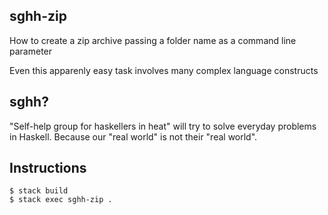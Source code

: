 ## sghh-zip
How to create a zip archive passing a folder name as a command line parameter

Even this apparenly easy task involves many complex language constructs

## sghh?
"Self-help group for haskellers in heat" will try to solve everyday problems in Haskell.
Because our "real world" is not their "real world".

## Instructions
```
$ stack build
$ stack exec sghh-zip .
```
